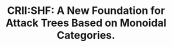 ---
type: grant
PI:
  - Harley Eades
title:  "CRII:SHF: A New Foundation for Attack Trees Based on Monoidal Categories."
funder: "NSF CCF: 1565557"
start: 2016-03-01
duration: "2 year grant"
amount: "$70,221"
---